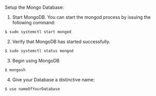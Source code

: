 Setup the Mongo Database:

1) Start MongoDB. You can start the mongod process by issuing the following command:
```sh
$ sudo systemctl start mongod
```
2) Verify that MongoDB has started successfully.
```sh
$ sudo systemctl status mongod
```

3) Begin using MongoDB
```sh
$ mongosh
```

4) Give your Database a distinctive name:
```sh
$ use nameOfYourDatabase
```
